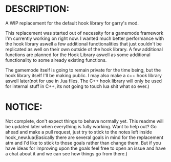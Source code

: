 # DESCRIPTION:
A WIP replacement for the default hook library for garry's mod.

This replacement was started out of necessity for a gamemode framework I'm currently working on right now. I wanted much better performance with the hook library aswell a few additional functionalities that just couldn't be replicated as well on their own outside of the hook library. A few additional functions are planned for the Hook Library aswell as some additional functionality to some already existing functions.

The gamemode itself is going to remain private for the time being, but the hook library itself I'll be making public. I may also make a c++ hook library aswell later(not for use in .lua files. The C++ hook library will only be used for internal stuff in C++, its not going to touch lua shit what so ever.)


# NOTICE:
Not complete, don't expect things to behave normally yet. This readme will be updated later when everything is fully working. Want to help out? Go ahead and make a pull request, just try to stick to the notes left inside hook_new.lua(Basically there are several goals in mind for the replacement atm and I'd like to stick to those goals rather than change them. But if you have ideas for improving upon the goals feel free to open an issue and have a chat about it and we can see how things go from there.)

